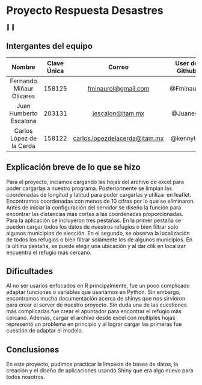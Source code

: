 # Proyecto Respuesta Desastres

:wave: :wave: 

## Intergantes del equipo

Nombre|Clave Única|Correo|User de Github | 
|:---:|:---:|:---:|:---:|
|Fernando Miñaur Olivares|158125|fminaurol@gmail.com|@Fminaurol|
|Juan Humberto Escalona|203131|jescalon@itam.mx|@Juanes8|
|Carlos López de la Cerda|158122|carlos.lopezdelacerda@itam.mx|@kennyldc

## Explicación breve de lo que se hizo
Para el proyecto, inciamos cargando las hojas del archivo de excel para poder cargarlas a nuestro programa. Posteriormente se limpian las coordenadas de longitud y latitud para poder cargarlas y utilizar en leaflet. Encontramos coordenadas con menos de 10 cifras por lo que se eliminaron. Antes de iniciar la configuración del servidor se diseño la función para encontrar las distancias más cortas a las coordenadas proporcionadas. Para la aplicación se incluyeron tres pestañas. En la primer pestaña se pueden cargar todos los datos de nuestros refugios o bien filtrar solo algunos municipios de elección. En el segundo, se observa la localización de todos los refugios o bien filtrar solamente los de algunos municipios. En la última pestaña, se puede elegir una ubicación y al dar clik en localizar encuentra el refugio más cercano. 
## Dificultades
Al no ser usarios enfocados en R principalmente, fue un poco complicado adaptar funciones o variables que usaríamos en Python. Sin embargo, encontramos mucha documentación acerca de shinys que nos sirvieron para crear el server de nuestro proyecto. Sin duda una de las cuestiones más complicadas fue crear el apuntador para encontrar el refugio más cercano. Además, cargar el archivo desde excel con multiples hojas representó un problema en principio y al lograr cargar las primeras fue cuestión de adaptar el modelo.
## Conclusiones
En este proyecto, pudimos practicar la limpieza de bases de datos, la creación y el diseño de aplicaciones usando Shiny que era algo nuevo para todos nosotros.
